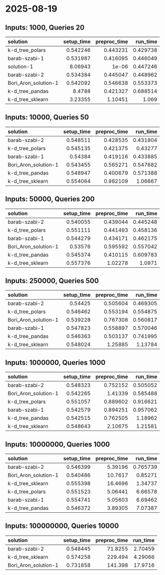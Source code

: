 # 2025-08-19

## Inputs: 1000, Queries 20

| solution             |   setup_time |   preproc_time |   run_time |
|:---------------------|-------------:|---------------:|-----------:|
| k-d_tree_polars      |     0.542246 |       0.443231 |   0.429738 |
| barab-szabi-1        |     0.531987 |       0.416095 |   0.446049 |
| solution-1           |     8.06943  |       1e-06    |   0.447246 |
| barab-szabi-2        |     0.534384 |       0.445047 |   0.448962 |
| Bori_Aron_solution-1 |     0.542092 |       0.546638 |   0.553373 |
| k-d_tree_pandas      |     8.4788   |       0.421327 |   0.688514 |
| k-d_tree_sklearn     |     3.23355  |       1.10451  |   1.069    |

## Inputs: 10000, Queries 50

| solution             |   setup_time |   preproc_time |   run_time |
|:---------------------|-------------:|---------------:|-----------:|
| barab-szabi-2        |     0.548511 |       0.428535 |   0.431804 |
| k-d_tree_polars      |     0.545135 |       0.421375 |   0.43277  |
| barab-szabi-1        |     0.54384  |       0.419116 |   0.433885 |
| Bori_Aron_solution-1 |     0.543455 |       0.565271 |   0.547682 |
| k-d_tree_pandas      |     0.548947 |       0.400679 |   0.571388 |
| k-d_tree_sklearn     |     0.554064 |       0.982109 |   1.06667  |

## Inputs: 50000, Queries 200

| solution             |   setup_time |   preproc_time |   run_time |
|:---------------------|-------------:|---------------:|-----------:|
| barab-szabi-2        |     0.540055 |       0.439044 |   0.445248 |
| k-d_tree_polars      |     0.551111 |       0.441493 |   0.458136 |
| barab-szabi-1        |     0.544279 |       0.434171 |   0.462175 |
| Bori_Aron_solution-1 |     0.53576  |       0.595592 |   0.557042 |
| k-d_tree_pandas      |     0.545374 |       0.410115 |   0.609783 |
| k-d_tree_sklearn     |     0.557376 |       1.02278  |   1.0971   |

## Inputs: 250000, Queries 500

| solution             |   setup_time |   preproc_time |   run_time |
|:---------------------|-------------:|---------------:|-----------:|
| barab-szabi-2        |     0.54425  |       0.505604 |   0.469305 |
| k-d_tree_polars      |     0.546462 |       0.553194 |   0.554875 |
| Bori_Aron_solution-1 |     0.539228 |       0.767308 |   0.560817 |
| barab-szabi-1        |     0.547823 |       0.558897 |   0.570046 |
| k-d_tree_pandas      |     0.546363 |       0.503137 |   0.741995 |
| k-d_tree_sklearn     |     0.548024 |       1.25885  |   1.13784  |

## Inputs: 1000000, Queries 1000

| solution             |   setup_time |   preproc_time |   run_time |
|:---------------------|-------------:|---------------:|-----------:|
| barab-szabi-2        |     0.548323 |       0.752152 |   0.505052 |
| Bori_Aron_solution-1 |     0.542265 |       1.41339  |   0.585488 |
| k-d_tree_polars      |     0.551057 |       0.889602 |   0.916621 |
| barab-szabi-1        |     0.542579 |       0.894251 |   0.957062 |
| k-d_tree_pandas      |     0.542515 |       0.762505 |   1.18962  |
| k-d_tree_sklearn     |     0.548643 |       2.10675  |   1.21581  |

## Inputs: 10000000, Queries 1000

| solution             |   setup_time |   preproc_time |   run_time |
|:---------------------|-------------:|---------------:|-----------:|
| barab-szabi-2        |     0.546399 |        5.39196 |   0.765739 |
| Bori_Aron_solution-1 |     0.540486 |       10.7617  |   0.85271  |
| k-d_tree_sklearn     |     0.555398 |       16.4696  |   1.34737  |
| k-d_tree_polars      |     0.551523 |        5.06441 |   6.66578  |
| barab-szabi-1        |     0.554741 |        5.05603 |   6.69462  |
| k-d_tree_pandas      |     0.546372 |        3.89305 |   7.07387  |

## Inputs: 100000000, Queries 10000

| solution             |   setup_time |   preproc_time |   run_time |
|:---------------------|-------------:|---------------:|-----------:|
| barab-szabi-2        |     0.548445 |        71.8255 |    2.70459 |
| k-d_tree_sklearn     |     0.574258 |       229.494  |    4.29066 |
| Bori_Aron_solution-1 |     0.731858 |       141.398  |   17.9716  |